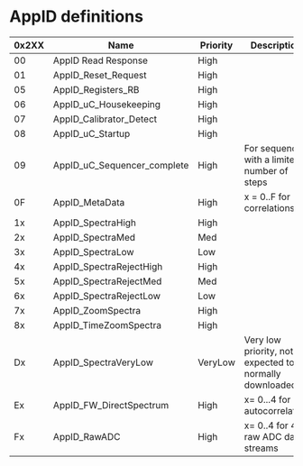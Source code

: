 # AppID definitions


| 0x2XX | Name                        | Priority | Description               |
|-------|-----------------------------|----------|---------------------------|
|    00 | AppID Read Response         | High     | 
|    01 | AppID_Reset_Request         | High     | 
|    05 | AppID_Registers_RB          | High     | 
|    06 | AppID_uC_Housekeeping       | High     | 
|    07 | AppID_Calibrator_Detect     | High     | 
|    08 | AppID_uC_Startup            | High     | 
|    09 | AppID_uC_Sequencer_complete | High     | For sequencer with a limited number of steps
|    0F | AppID_MetaData              | High     | x = 0..F for 16 correlations
|    1x | AppID_SpectraHigh           | High     | 
|    2x | AppID_SpectraMed            | Med      | 
|    3x | AppID_SpectraLow            | Low      | 
|    4x | AppID_SpectraRejectHigh     | High     | 
|    5x | AppID_SpectraRejectMed      | Med      | 
|    6x | AppID_SpectraRejectLow      | Low      | 
|    7x | AppID_ZoomSpectra           | High     | 
|    8x | AppID_TimeZoomSpectra       | High     | 
|    Dx | AppID_SpectraVeryLow        | VeryLow  | Very low priority, not expected to be normally downloaded
|    Ex | AppID_FW_DirectSpectrum     | High     | x= 0...4 for 4 autocorrelatins
|    Fx | AppID_RawADC                | High     | x= 0..4 for 4 raw ADC data streams
